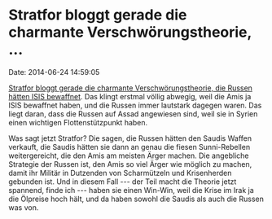 Stratfor bloggt gerade die charmante Verschwörungstheorie, \...
===============================================================

Date: 2014-06-24 14:59:05

[Stratfor bloggt gerade die charmante Verschwörungstheorie, die Russen
hätten ISIS
bewaffnet](http://www.stratfor.com/weekly/intrigue-lying-behind-iraqs-jihadist-uprising).
Das klingt erstmal völlig abwegig, weil die Amis ja ISIS bewaffnet
haben, und die Russen immer lautstark dagegen waren. Das liegt daran,
dass die Russen auf Assad angewiesen sind, weil sie in Syrien einen
wichtigen Flottenstützpunkt haben.

Was sagt jetzt Stratfor? Die sagen, die Russen hätten den Saudis Waffen
verkauft, die Saudis hätten sie dann an genau die fiesen Sunni-Rebellen
weitergereicht, die den Amis am meisten Ärger machen. Die angebliche
Strategie der Russen ist, den Amis so viel Ärger wie möglich zu machen,
damit ihr Militär in Dutzenden von Scharmützeln und Krisenherden
gebunden ist. Und in diesem Fall --- der Teil macht die Theorie jetzt
spannend, finde ich --- haben sie einen Win-Win, weil die Krise im Irak
ja die Ölpreise hoch hält, und da haben sowohl die Saudis als auch die
Russen was von.

